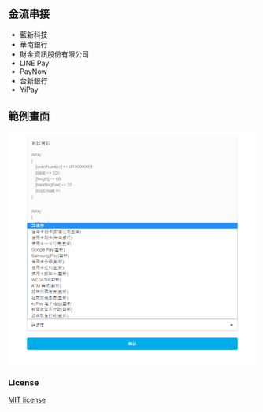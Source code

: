 ## 金流串接
* 藍新科技
* 華南銀行
* 財金資訊股份有限公司
* LINE Pay
* PayNow
* 台新銀行
* YiPay

## 範例畫面
![](https://raw.githubusercontent.com/MTsung/PAY_API_PHP/master/index.png)

### License
[MIT license](https://opensource.org/licenses/MIT)
